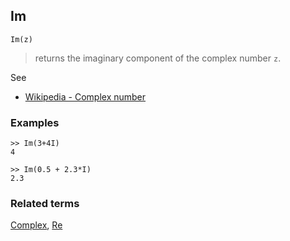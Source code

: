 ## Im

```
Im(z)
```

> returns the imaginary component of the complex number `z`.
 
See
* [Wikipedia - Complex number](https://en.wikipedia.org/wiki/Complex_number)

### Examples

```
>> Im(3+4I)
4

>> Im(0.5 + 2.3*I)
2.3
```

### Related terms 
[Complex](Complex.md), [Re](Re.md)